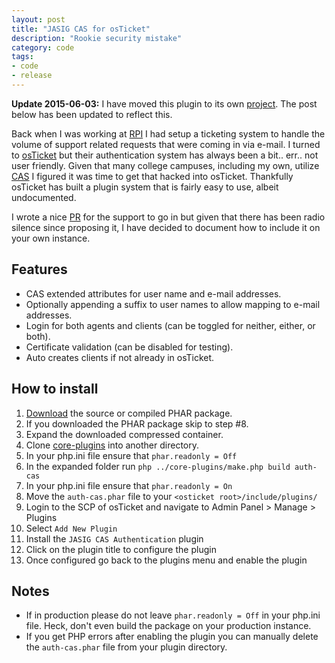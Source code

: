 ```yaml
---
layout: post
title: "JASIG CAS for osTicket"
description: "Rookie security mistake"
category: code
tags:
- code
- release
---
```


**Update 2015-06-03:** I have moved this plugin to its own [project](https://github.com/kevinoconnor7/osTicket-auth-cas/). The post below
has been updated to reflect this.

Back when I was working at [RPI](http://union.rpi.edu) I had setup a ticketing
system to handle the volume of support related requests that were coming in via
e-mail. I turned to [osTicket](http://osticket.com/) but their authentication
system has always been a bit.. err.. not user friendly. Given that many college
campuses, including my own, utilize [CAS](http://jasig.github.io/cas/) I figured
it was time to get that hacked into osTicket. Thankfully osTicket has built a
plugin system that is fairly easy to use, albeit undocumented.

I wrote a nice [PR](https://github.com/osTicket/core-plugins/pull/31) for the
support to go in but given that there has been radio silence since proposing it,
I have decided to document how to include it on your own instance.

## Features
 - CAS extended attributes for user name and e-mail addresses.
 - Optionally appending a suffix to user names to allow mapping to e-mail addresses.
 - Login for both agents and clients (can be toggled for neither, either, or both).
 - Certificate validation (can be disabled for testing).
 - Auto creates clients if not already in osTicket.

## How to install
  1. [Download](https://github.com/kevinoconnor7/osTicket-auth-cas/releases/latest)
  the source or compiled PHAR package.
  2. If you downloaded the PHAR package skip to step #8.
  3. Expand the downloaded compressed container.
  4. Clone [core-plugins](https://github.com/osTicket/core-plugins) into another
  directory.
  5. In your php.ini file ensure that `phar.readonly = Off`
  6. In the expanded folder run `php ../core-plugins/make.php build auth-cas`
  7. In your php.ini file ensure that `phar.readonly = On`
  8. Move the `auth-cas.phar` file to your `<osticket root>/include/plugins/`
  9. Login to the SCP of osTicket and navigate to Admin Panel > Manage > Plugins
  10. Select `Add New Plugin`
  11. Install the `JASIG CAS Authentication` plugin
  12. Click on the plugin title to configure the plugin
  13. Once configured go back to the plugins menu and enable the plugin

## Notes
 * If in production please do not leave `phar.readonly = Off` in your php.ini
 file. Heck, don't even build the package on your production instance.
 * If you get PHP errors after enabling the plugin you can manually delete the
 `auth-cas.phar` file from your plugin directory.
